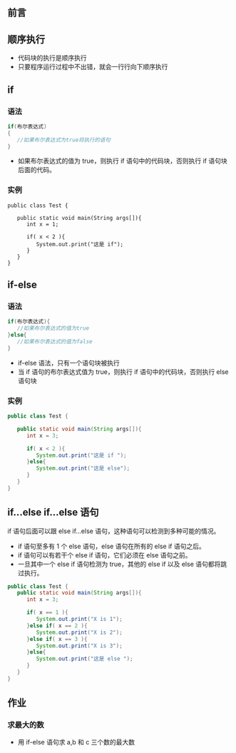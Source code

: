 ## 前言

## 顺序执行

- 代码块的执行是顺序执行
- 只要程序运行过程中不出错，就会一行行向下顺序执行

## if

### 语法

```Java
if(布尔表达式)
{
   //如果布尔表达式为true将执行的语句
}
```

- 如果布尔表达式的值为 true，则执行 if 语句中的代码块，否则执行 if 语句块后面的代码。

### 实例

```
public class Test {

   public static void main(String args[]){
      int x = 1;

      if( x < 2 ){
         System.out.print("这是 if");
      }
   }
}
```

## if-else

### 语法

```Java
if(布尔表达式){
   //如果布尔表达式的值为true
}else{
   //如果布尔表达式的值为false
}
```

- if-else 语法，只有一个语句块被执行
- 当 if 语句的布尔表达式值为 true，则执行 if 语句中的代码块，否则执行 else 语句块

### 实例

```Java
public class Test {

   public static void main(String args[]){
      int x = 3;

      if( x < 2 ){
         System.out.print("这是 if ");
      }else{
         System.out.print("这是 else");
      }
   }
}
```

## if...else if...else 语句

if 语句后面可以跟 else if…else 语句，这种语句可以检测到多种可能的情况。

- if 语句至多有 1 个 else 语句，else 语句在所有的 else if 语句之后。
- if 语句可以有若干个 else if 语句，它们必须在 else 语句之前。
- 一旦其中一个 else if 语句检测为 true，其他的 else if 以及 else 语句都将跳过执行。

```Java
public class Test {
   public static void main(String args[]){
      int x = 3;

      if( x == 1 ){
         System.out.print("X is 1");
      }else if( x == 2 ){
         System.out.print("X is 2");
      }else if( x == 3 ){
         System.out.print("X is 3");
      }else{
         System.out.print("这是 else ");
      }
   }
}
```

## 作业

### 求最大的数

- 用 if-else 语句求 a,b 和 c 三个数的最大数

